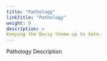 ```yaml
---
title: "Pathology"
linkTitle: "Pathology"
weight: 9
description: >
Keeping the Docsy theme up to date.
---
```


Pathology Description
